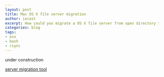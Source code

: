```yaml
---
layout: post
title: Mac OS X file server migration
author: iocast
excerpt: How could you migrate a OS X file server from open directory to Microsoft's active directory using rsync and other bash commands.
categories: blog
tags:
- osx
- bash
- rsync
---
```



under construction 


[server migration tool](/projects/file-server-migration.html)

